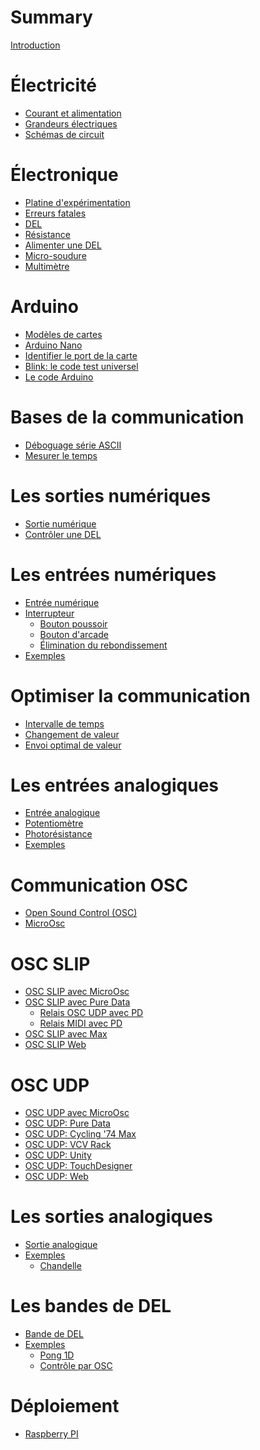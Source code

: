 # Summary

[Introduction](./introduction.md)

# Électricité
- [Courant et alimentation](./electricite.md)
- [Grandeurs électriques](./grandeurs_electriques.md)
- [Schémas de circuit](./schemas_circuit.md)

# Électronique
- [Platine d'expérimentation](./platine_experimentation.md)
- [Erreurs fatales](./erreurs_fatales.md)
- [DEL](./del.md)
- [Résistance](./resistance.md)
- [Alimenter une DEL](./alimenter_del.md)
- [Micro-soudure](./micro-soudure.md)
- [Multimètre](./multimetre.md)

# Arduino
- [Modèles de cartes](./arduino_cartes.md)
- [Arduino Nano](./arduino_nano.md)
- [Identifier le port de la carte](./arduino_port.md)
- [Blink: le code test universel](./arduino-ide_test_blink.md)
- [Le code Arduino](./arduino_code.md)

# Bases de la communication
- [Déboguage série ASCII](./arduino_deboguer.md)
- [Mesurer le temps](./arduino_millis.md)

# Les sorties numériques
- [Sortie numérique](./sortie_numerique/sortie_numerique.md)
- [Contrôler une DEL](./arduino_exemple_del.md)

# Les entrées numériques
- [Entrée numérique](./entree_numerique/entree_numerique.md)
- [Interrupteur](./interrupteur.md)
   - [Bouton poussoir](./bouton_poussoir.md)
   - [Bouton d'arcade](./bouton_arcade.md)
   - [Élimination du rebondissement]()
- [Exemples](./controle_sortie_num_par_entree_num.md)

# Optimiser la communication
- [Intervalle de temps](./intervalle.md)
- [Changement de valeur](./changement.md)
- [Envoi optimal de valeur](./envoie_valeur.md)

# Les entrées analogiques
- [Entrée analogique](./entree_analogique/entree_analogique.md)
- [Potentiomètre](./potentiometre/potentiometre.md)
- [Photorésistance](./photoresistance/photoresistance.md)
- [Exemples](./controle_sortie_par_entree_analogique.md)

# Communication OSC
- [Open Sound Control (OSC)](./osc/osc.md)
- [MicroOsc](./microosc/microosc.md)

# OSC SLIP
- [OSC SLIP avec MicroOsc](./osc_slip/osc_slip.md)
- [OSC SLIP avec Pure Data](./pd/osc_slip.md)
   - [Relais OSC UDP avec PD](./pd/relais_osc_slip_udp.md)
   - [Relais MIDI avec PD](./pd/relais_osc_slip_midi.md)
- [OSC SLIP avec Max](./max/max_osc_slip.md)
- [OSC SLIP Web](./osc_slip_web/osc_slip_web.md)
# OSC UDP
- [OSC UDP avec MicroOsc](./osc_udp/osc_udp.md)
- [OSC UDP: Pure Data]()
- [OSC UDP: Cycling '74 Max]()
- [OSC UDP: VCV Rack](./vcv_rack/vcv_rack_osc.md)
- [OSC UDP: Unity](./osc_udp_unity/osc_udp_unity.md)
- [OSC UDP: TouchDesigner]()
- [OSC UDP: Web]()
# Les sorties analogiques
- [Sortie analogique](./sortie_analogique/sortie_analogique.md)
- [Exemples]()
   - [Chandelle](./chandelle/chandelle.md)
# Les bandes de DEL
- [Bande de DEL](./bande_del/bande_del.md)
- [Exemples]()
   - [Pong 1D](./pong_1d/pong_1d.md)
   - [Contrôle par OSC](./bande_del_osc/bande_del_osc.md)
   
# Déploiement
- [Raspberry PI]()
